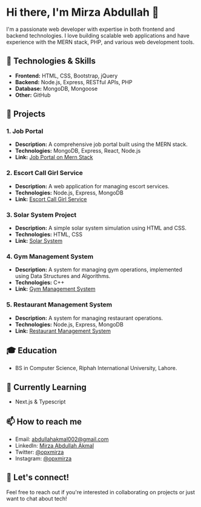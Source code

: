 # Hi there, I'm Mirza Abdullah 👋

I'm a passionate web developer with expertise in both frontend and backend technologies. I love building scalable web applications and have experience with the MERN stack, PHP, and various web development tools.

## 🚀 Technologies & Skills

- **Frontend:** HTML, CSS, Bootstrap, jQuery
- **Backend:** Node.js, Express, RESTful APIs, PHP
- **Database:** MongoDB, Mongoose
- **Other:** GitHub

## 💼 Projects

### 1. Job Portal
- **Description:** A comprehensive job portal built using the MERN stack.
- **Technologies:** MongoDB, Express, React, Node.js
- **Link:** [Job Portal on Mern Stack](https://github.com/OPxMirza/Job-Portel-on-Mern-Stack-.git)

### 2. Escort Call Girl Service
- **Description:** A web application for managing escort services.
- **Technologies:** Node.js, Express, MongoDB
- **Link:** [Escort Call Girl Service ](https://github.com/OPxMirza/Escort-Call-Girl-Service-.git)

### 3. Solar System Project
- **Description:** A simple solar system simulation using HTML and CSS.
- **Technologies:** HTML, CSS
- **Link:** [Solar System ](https://github.com/OPxMirza/sun-earth-moon-animation.git)

### 4. Gym Management System
- **Description:** A system for managing gym operations, implemented using Data Structures and Algorithms.
- **Technologies:** C++
- **Link:** [Gym Management System ](https://github.com/OPxMirza/DSA-project-Gym-Managment-System-.git)

### 5. Restaurant Management System
- **Description:** A system for managing restaurant operations.
- **Technologies:** Node.js, Express, MongoDB
- **Link:** [Restaurant Management System ](https://github.com/OPxMirza/Restaurant-Management-System-using-node-js-and-mongodb.git)

## 🎓 Education
- BS in Computer Science, Riphah International University, Lahore.

## 🌱 Currently Learning
- Next.js & Typescript

## 📫 How to reach me
- Email: abdullahakmal002@gmail.com
- LinkedIn: [Mirza Abdullah Akmal](https://www.linkedin.com/in/mirza-abdullah-akmal-745279254/)
- Twitter: [@opxmirza](https://x.com/opxmirza?t=X_RCaHYlXn15xrX0XYdzUA&s=09)
- Instagram: [@opxmirza](https://www.instagram.com/opxmirza/profilecard/?igsh=am1vdHlsMzRseW56)

## 💬 Let's connect!
Feel free to reach out if you're interested in collaborating on projects or just want to chat about tech!

